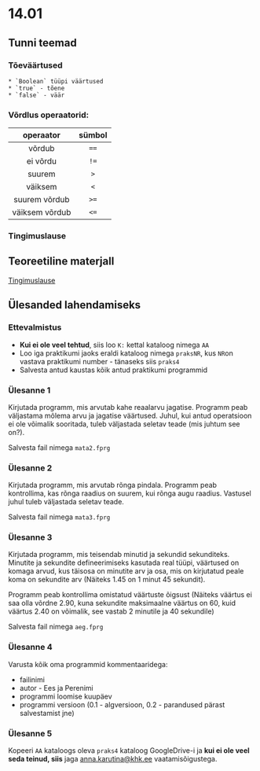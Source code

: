 # 14.01
## Tunni teemad
### Tõeväärtused
    * `Boolean` tüüpi väärtused
    * `true` - tõene
    * `false` - väär

### Võrdlus operaatorid:

|operaator|sümbol|
|:---:|:---:|
võrdub|`==`|
ei võrdu |`!=`|
suurem|`>`|
väiksem|`<`|
suurem võrdub|`>=`|
väiksem võrdub|`<=`|

### Tingimuslause 


## Teoreetiline materjall
[Tingimuslause](https://web.htk.tlu.ee/digitaru/programmeerimine/chapter/tingimuslause/)

## Ülesanded lahendamiseks
### Ettevalmistus
* <b>Kui ei ole veel tehtud</b>, siis loo `K:` kettal kataloog nimega `AA`
* Loo iga praktikumi jaoks eraldi kataloog nimega `praksNR`, kus `NR`on vastava praktikumi number - tänaseks siis `praks4`
* Salvesta antud kaustas kõik antud praktikumi programmid

### Ülesanne 1
Kirjutada programm, mis arvutab kahe reaalarvu jagatise. Programm peab väljastama mõlema arvu ja jagatise väärtused. Juhul, kui antud operatsioon ei ole võimalik sooritada, tuleb väljastada seletav teade (mis juhtum see on?).

Salvesta fail nimega `mata2.fprg`

### Ülesanne 2
Kirjutada programm, mis arvutab rõnga pindala. Programm peab kontrollima, kas rõnga raadius on suurem, kui rõnga augu raadius. Vastusel juhul tuleb väljastada seletav teade.

Salvesta fail nimega `mata3.fprg`

### Ülesanne 3
Kirjutada programm, mis teisendab minutid ja sekundid sekunditeks. Minutite ja sekundite defineerimiseks kasutada real tüüpi, väärtused on komaga arvud, kus täisosa on minutite arv ja osa, mis on kirjutatud peale koma on sekundite arv (Näiteks 1.45 on 1 minut 45 sekundit). 

Programm peab kontrollima omistatud väärtuste õigsust (Näiteks väärtus ei saa olla võrdne 2.90, kuna sekundite maksimaalne väärtus on 60, kuid väärtus 2.40 on võimalik, see vastab 2 minutile ja 40 sekundile)

Salvesta fail nimega `aeg.fprg`

### Ülesanne 4
Varusta kõik oma programmid kommentaaridega:
* failinimi
* autor  - Ees ja Perenimi
* programmi loomise kuupäev
* programmi versioon (0.1 - algversioon, 0.2 - parandused pärast salvestamist jne)
### Ülesanne 5
Kopeeri `AA` kataloogs oleva `praks4` kataloog GoogleDrive-i ja <b>kui ei ole veel seda teinud, siis</b> jaga [anna.karutina@khk.ee]("mailto:anna.karutina@khk.ee") vaatamisõigustega.